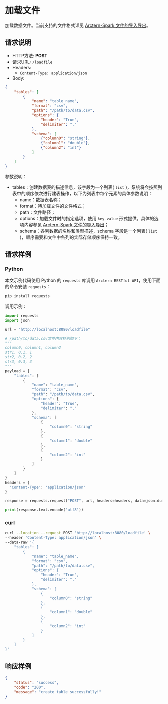 # 加载文件

加载数据文件。当前支持的文件格式详见 [Arctern-Spark 文件的导入导出](../../../spark/data_source/file_data.md)。

## 请求说明

- HTTP方法: **POST**
- 请求URL: `/loadfile`
- Headers:
    - `Content-Type: application/json`
- Body:
```json
{
    "tables": [
        {
            "name": "table_name",
            "format": "csv",
            "path": "/path/to/data.csv",
            "options": {
                "header": "True",
                "delimiter": ","
            },
            "schema": [
                {"column0": "string"},
                {"column1": "double"},
                {"column2": "int"}
            ]
        }
    ]
}
```

参数说明：

- tables：创建数据表的描述信息，该字段为一个列表( `list` )，系统将会按照列表中的顺序依次进行建表操作，以下为列表中每个元素的具体参数说明：
    - name：数据表名称；
    - format：待加载文件的文件格式；
    - path：文件路径；
    - options：加载文件时的指定选项，使用 `key-value` 形式提供。具体的选项内容参见 [Arctern-Spark 文件的导入导出](../../../spark/data_source/file_data.md)；
    - schema：各列数据的名称和类型描述，schema 字段是一个列表( `list` )，顺序需要和文件中各列的实际存储顺序保持一致。

## 请求样例

### Python

本文示例代码使用 Python 的 `requests` 库调用 `Arctern RESTful API`，使用下面的命令安装 `requests`：

```bash
pip install requests
```

调用示例：

```python
import requests
import json

url = "http://localhost:8080/loadfile"

# /path/to/data.csv文件内容样例如下：
"""
column0, column1, column2
str1, 0.1, 1
str2, 0.2, 2
str3, 0.3, 3
"""
payload = {
    "tables": [
        {
            "name": "table_name",
            "format": "csv",
            "path": "/path/to/data.csv",
            "options": {
                "header": "True",
                "delimiter": ","
            },
            "schema": [
                {
                    "column0": "string"
                },
                {
                    "column1": "double"
                },
                {
                    "column2": "int"
                }
            ]
        }
    ]
}
headers = {
  'Content-Type': 'application/json'
}

response = requests.request("POST", url, headers=headers, data=json.dumps(payload))

print(response.text.encode('utf8'))
```

### curl

```bash
curl --location --request POST 'http://localhost:8080/loadfile' \
--header 'Content-Type: application/json' \
--data-raw '{
    "tables": [
        {
            "name": "table_name",
            "format": "csv",
            "path": "/path/to/data.csv",
            "options": {
                "header": "True",
                "delimiter": ","
            },
            "schema": [
                {
                    "column0": "string"
                },
                {
                    "column1": "double"
                },
                {
                    "column2": "int"
                }
            ]
        }
    ]
}'
```

## 响应样例

```json
{
    "status": "success",
    "code": "200",
    "message": "create table successfully!"
}
```
